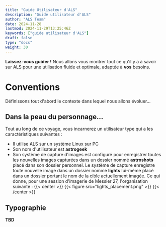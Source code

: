 ```yaml
---
title: "Guide Utilisateur d'ALS"
description: "Guide utilisateur d'ALS"
author: "ALS Team"
date: 2024-11-28
lastmod: 2024-11-29T13:25:46Z
keywords: ["guide utilisateur d'ALS"]
draft: false
type: "docs"
weight: 30
---
```

**Laissez-vous guider !** Nous allons vous montrer tout ce qu'il y a à savoir sur ALS pour une utilisation fluide et 
optimale, adaptée à **vos** besoins. 

# Conventions
Définissons tout d'abord le contexte dans lequel nous allons évoluer...

## Dans la peau du personnage...

Tout au long de ce voyage, vous incarnerez un utilisateur type qui a les caractéristiques suivantes :
- Il utilise ALS sur un système Linux sur PC
- Son nom d'utilisateur est **astrogeek**
- Son système de capture d'images est configuré pour enregistrer toutes les nouvelles images capturées dans un dossier 
nommé **astroshots** placé dans son dossier personnel. Le système de capture enregistre toute nouvelle image dans un 
dossier nommé **lights** lui-même placé dans un dossier portant le nom de la cible actuellement imagée. Ce qui donne, 
pour une session d'imagerie de Messier 27, l'organisation suivante :
{{< center >}}
{{< figure src="lights_placement.png" >}}
{{< /center >}}

## Typographie

**TBD**
